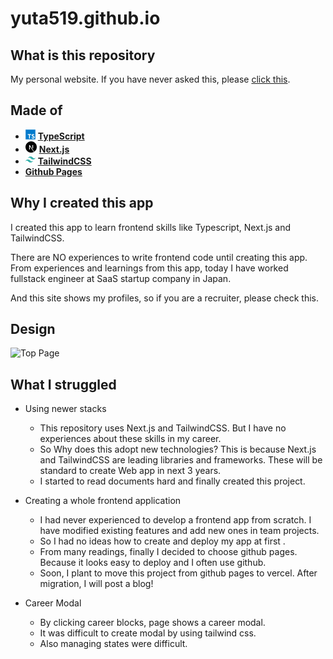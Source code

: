 # yuta519.github.io

## What is this repository
My personal website. If you have never asked this, please [click this](https://yuta519.github.io/).

## Made of
- <img alt="TypeScript" src="https://raw.githubusercontent.com/devicons/devicon/9f4f5cdb393299a81125eb5127929ea7bfe42889/icons/typescript/typescript-original.svg" height="16"> **[TypeScript](https://www.typescriptlang.org/)**
- <img alt="Next.js" src="https://raw.githubusercontent.com/devicons/devicon/9f4f5cdb393299a81125eb5127929ea7bfe42889/icons/nextjs/nextjs-original.svg" height="18"> **[Next.js](https://www.typescriptlang.org/)**
- <img alt="TailwindCSS" src="https://raw.githubusercontent.com/devicons/devicon/9f4f5cdb393299a81125eb5127929ea7bfe42889/icons/tailwindcss/tailwindcss-plain.svg" height="16"> **[TailwindCSS](https://www.typescriptlang.org/)**
- **[Github Pages](https://docs.github.com/ja/pages/getting-started-with-github-pages/about-github-pages)**

## Why I created this app
I created this app to learn frontend skills like Typescript, Next.js and TailwindCSS.

There are NO experiences to write frontend code until creating this app.
From experiences and learnings from this app, today I have worked fullstack engineer at SaaS startup company in Japan.

And this site shows my profiles, so if you are a recruiter, please check this.


## Design
<img src="https://raw.githubusercontent.com/yuta519/yuta519.github.io/main/public/projects/yuta519.github.io.png" alt="Top Page" width="700" height="400">

## What I struggled
- Using newer stacks
  - This repository uses Next.js and TailwindCSS. But I have no experiences about these skills in my career.
  - So Why does this adopt new technologies? This is because Next.js and TailwindCSS are leading libraries and frameworks. These will be standard to create Web app in next 3 years.
  - I started to read documents hard and finally created this project.

- Creating a whole frontend application
  - I had never experienced to develop a frontend app from scratch. I have modified existing features and add new ones in team projects.
  - So I had no ideas how to create and deploy my app at first .
  - From many readings, finally I decided to choose github pages.  Because it looks easy to deploy and I often use github.
  - Soon, I plant to move this project from github pages to  vercel. After migration, I will post a blog!

- Career Modal
  - By clicking career blocks, page shows a career modal.
  - It was difficult to create modal by using tailwind css.
  - Also managing states were difficult.
